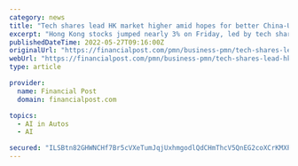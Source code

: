 ```yaml
---
category: news
title: "Tech shares lead HK market higher amid hopes for better China-U.S. ties"
excerpt: "Hong Kong stocks jumped nearly 3% on Friday, led by tech shares following forecast-beating results from Alibaba Group and Baidu, while comments by a U.S. official on relations with China were interpreted by some as positive. We apologize, but this video ..."
publishedDateTime: 2022-05-27T09:16:00Z
originalUrl: "https://financialpost.com/pmn/business-pmn/tech-shares-lead-hk-market-higher-amid-hopes-for-better-china-u-s-ties"
webUrl: "https://financialpost.com/pmn/business-pmn/tech-shares-lead-hk-market-higher-amid-hopes-for-better-china-u-s-ties"
type: article

provider:
  name: Financial Post
  domain: financialpost.com

topics:
  - AI in Autos
  - AI

secured: "ILSBtn82GHWNCHf7Br5cVXeTumJqjUxhmgodlQdCHmThcV5QnEG2coXCrKMXPNlLOIHJG+ZZpb1IL+bIl8LJS5FHQatZbm8NkpPYmE8zlkEzakQAbc+qkiYhhNEzFZ8OcYyGsasufo07/Spc8MZ/Wqq/CLs5ysh70cCo93iDXDWfNlJ5INaJ+ZbQgfAHanuY2lRTo/vIPpwwAHOJzrgugux2PqFGB/FrCiRaQUo1wUaRiJTbgQDB78oGPwFyxA+0wa11Od2BczIK4bpoeaXK2gVJkuSWeuzNKBmSzHoPByFALZoPm3jDdjmJiyYVwx/ife07B1kjLvr9kRzKnflfbh56aHEQ9Njj1UuyrNdQqZ8=;7MLETFa4B1rgwbu/bujrJA=="
---
```



